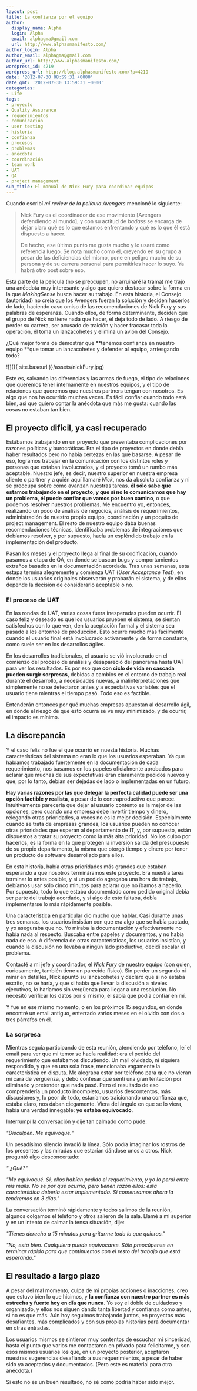```yaml
---
layout: post
title: La confianza por el equipo
author:
  display_name: Alpha
  login: Alpha
  email: alphagma@gmail.com
  url: http://www.alphasmanifesto.com/
author_login: Alpha
author_email: alphagma@gmail.com
author_url: http://www.alphasmanifesto.com/
wordpress_id: 4219
wordpress_url: http://blog.alphasmanifesto.com/?p=4219
date: '2012-07-30 08:59:31 +0000'
date_gmt: '2012-07-30 13:59:31 +0000'
categories:
- Life
tags:
- proyecto
- Quality Assurance
- requerimientos
- comunicación
- user testing
- historia
- confianza
- procesos
- problemas
- anécdota
- coordinación
- team work
- UAT
- QA
- project management
sub_title: El manual de Nick Fury para coordinar equipos
---
```


Cuando escribí _mi review de la película Avengers_ mencioné lo siguiente:

> Nick Fury es el coordinador de ese movimiento [Avengers defendiendo al mundo], y con su actitud de _badass_ se encarga de dejar claro qué es lo que estamos enfrentando y qué es lo que él está dispuesto a hacer.
> 
> De hecho, ese último punto me gusta mucho y lo usaré como referencia luego. Se nota mucho como él, creyendo en su grupo a pesar de las deficiencias del mismo, pone en peligro mucho de su persona y de su carrera personal para permitirles hacer lo suyo. Ya habrá otro post sobre eso.

Esta parte de la película (no se preocupen, no arruinaré la trama) me trajo una anécdota muy interesante y algo que quiero destacar sobre la forma en la que _MakingSense_ busca hacer su trabajo. En esta historia, el Consejo (autoridad) no creía que los Avengers fueran la solución y deciden hacerlos de lado, haciendo caso omiso de las recomendaciones de Nick Fury y sus palabras de esperanza. Cuando ellos, de forma determinante, deciden que el grupo de Nick no tiene nada que hacer, él deja todo de lado. A riesgo de perder su carrera, ser acusado de traición y hacer fracasar toda la operación, él toma un lanzacohetes y elimina un avión del Consejo.

 ¿Qué mejor forma de demostrar que **tenemos confianza en nuestro equipo **que tomar un lanzacohetes y defender al equipo, arriesgando todo?

<!--more-->

![]({{ site.baseurl }}/assets/nickFury.jpg)


Este es, salvando las diferencias y las armas de fuego, el tipo de relaciones que queremos tener internamente en nuestros equipos, y el tipo de relaciones que queremos que nuestros partners tengan con nosotros. Es algo que nos ha ocurrido muchas veces. Es fácil confiar cuando todo está bien, así que quiero contar la anécdota que más me gusta: cuando las cosas no estaban tan bien.

## El proyecto difícil, ya casi recuperado

Estábamos trabajando en un proyecto que presentaba complicaciones por razones políticas y burocráticas. Era el tipo de proyectos en donde debía haber resultados pero no había certezas en las que basarse. A pesar de eso, logramos trabajar en la comunicación con los distintos roles y personas que estaban involucrados, y el proyecto tomó un rumbo más aceptable. Nuestro jefe, es decir, nuestro superior en nuestra empresa cliente o partner y a quién aquí llamaré _Nick_, nos da absoluta confianza y ni se preocupa sobre cómo avanzan nuestras tareas. **él sólo sabe que estamos trabajando en el proyecto, y que si no le comunicamos que hay un problema, él puede confiar que vamos por buen camino**, o que podemos resolver nuestros problemas. Me encuentro yo, entonces, realizando un poco de análisis de negocios, análisis de requerimientos, administración de nuestro propio equipo, coordinación y un poquito de project management. El resto de nuestro equipo daba buenas recomendaciones técnicas, identificaba problemas de integraciones que debíamos resolver, y por supuesto, hacía un espléndido trabajo en la implementación del producto.

Pasan los meses y el proyecto llega al final de su codificación, cuando pasamos a etapa de QA, en donde se buscan bugs y comportamientos extraños basados en la documentación acordada. Tras unas semanas, esta estapa termina alegremente y comienza UAT (_User Acceptance Test_), en donde los usuarios originales observarán y probarán el sistema, y de ellos depende la decisión de considerarlo aceptable o no.

### El proceso de UAT

En las rondas de UAT, varias cosas fuera inesperadas pueden ocurrir. El caso feliz y deseado es que los usuarios prueben el sistema, se sientan satisfechos con lo que ven, den la aceptación formal y el sistema sea pasado a los entornos de producción. Esto ocurre mucho más fácilmente cuando el usuario final está involucrado activamente y de forma constante, como suele ser en los desarrollos ágiles.

En los desarrollos tradicionales, el usuario se vió involucrado en el comienzo del proceso de análisis y desapareció del panorama hasta UAT para ver los resultados. Es por eso que **con ciclo de vida en cascada pueden surgir sorpresas**, debidas a cambios en el entorno de trabajo real durante el desarrollo, a necesidades nuevas, a malinterpretaciones que simplemente no se detectaron antes y a expectativas variables que el usuario tiene mientras el tiempo pasó. Todo eso es factible.

Entenderán entonces por qué muchas empresas apuestan al desarrollo ágil, en donde el riesgo de que esto ocurra se ve muy minimizado, y de ocurrir, el impacto es mínimo.

## La discrepancia

Y el caso feliz no fue el que ocurrió en nuesta historia. Muchas características del sistema no eran lo que los usuarios esperaban. Ya que habíamos trabajado fuertemente en la documentación de cada requerimiento, nos basamos en los papeles oficialmente aprobados para aclarar que muchas de sus expectativas eran claramente pedidos nuevos y que, por lo tanto, debían ser dejadas de lado o implementadas en un futuro.

**Hay varias razones por las que delegar la perfecta calidad puede ser una opción factible y realista**, a pesar de lo contraproductivo que parece. Intuitivamente parecería que dejar al usuario contento es la mejor de las opciones, pero cuando una empresa debe invertir tiempo y dinero, relegando otras prioridades, a veces no es la mejor decisión. Especialmente cuando se trata de empresas grandes, los usuarios pueden no conocer otras prioridades que esperan al departamento de IT, y, por supuesto, están dispuestos a tratar su proyecto como la más alta prioridad. No los culpo por hacerlos, es la forma en la que protegen la inversión salida del presupuesto de su propio departamento, la misma que otorgó tiempo y dinero por tener un producto de software desarrollado para ellos.

En esta historia, había otras prioridades más grandes que estaban esperando a que nosotros termináramos este proyecto. Era nuestra tarea terminar lo antes posible, y si un pedido agregaba una hora de trabajo, debíamos usar sólo cinco minutos para aclarar que no íbamos a hacerlo. Por supuesto, todo lo que estaba documentado como pedido original debía ser parte del trabajo acordado, y si algo de esto faltaba, debía implementarse lo más rápidamente posible.

Una característica en particular dio mucho que hablar. Casi durante unas tres semanas, los usuarios insistían con que era algo que se había pactado, y yo aseguraba que no. Yo miraba la documentación y efectivamente no había nada al respecto. Buscaba entre papeles y documentos, y no había nada de eso. A diferencia de otras características, los usuarios insistían, y cuando la discusión no llevaba a ningún lado productivo, decidí escalar el problema.

Contacté a mi jefe y coordinador, el _Nick Fury_ de nuestro equipo (con quien, curiosamente, también tiene un parecido físico). Sin perder un segundo ni mirar en detalles, Nick apuntó su lanzacohetes y declaró que si no estaba escrito, no se haría, y que si había que llevar la discusión a niveles ejecutivos, lo haríamos sin verg&uuml;enza para llegar a una resolución. No necesitó verificar los datos por sí mismo, él sabía que podía confiar en mí.

Y fue en ese mismo momento, o en los próximos 15 segundos, en donde encontré un email antiguo, enterrado varios meses en el olvido con dos o tres párrafos en él.

### La sorpresa

Mientras seguía participando de esta reunión, atendiendo por teléfono, leí el email para ver que mi temor se hacía realidad: era el pedido del requerimiento que estábamos discutiendo. Un mail olvidado, ni siquiera respondido, y que en una sola frase, mencionaba vagamente la característica en disputa. Me alegraba estar por teléfono para que no vieran mi cara de verg&uuml;enza, y debo confesar que sentí una gran tentación por eliminarlo y pretender que nada pasó. Pero el resultado de eso comprendería un producto incompleto, usuarios descontentos, más discusiones y, lo peor de todo, estaríamos traicionando una confianza que, estaba claro, nos daban ciegamente. Viera del ángulo en que se lo viera, había una verdad innegable: **yo estaba equivocado**.

Interrumpí la conversación y dije tan calmado como pude:

_"Disculpen. Me equivoqué."_

Un pesadísimo silencio invadió la línea. Sólo podía imaginar los rostros de los presentes y las miradas que estarían dándose unos a otros. Nick preguntó algo desconcertado:

_" ¿Qué?"_

_"Me equivoqué. Sí, ellos habían pedido el requerimiento, y yo lo perdí entre mis mails. No sé por qué ocurrió, pero tienen razón ellos: esta característica debería estar implementada. Si comenzamos ahora la tendremos en 3 días."_

La conversación terminó rápidamente y todos salimos de la reunión, algunos colgamos el teléfono y otros salieron de la sala. Llamé a mi superior y en un intento de calmar la tensa situación, dije:

_"Tienes derecho a 15 minutos para gritarme todo lo que quieras."_

_"No, está bien. Cualquiera puede equivocarse. Sólo preocúpense en terminar rápido para que continuemos con el resto del trabajo que está esperando."_

## El resultado a largo plazo

A pesar del mal momento, culpa de mi propias acciones o inacciones, creo que estuvo bien lo que hicimos, y **la confianza con nuestro partner es más estrecha y fuerte hoy en día que nunca**. Yo soy el doble de cuidadoso y organizado, y ellos nos siguen dando tanta libertad y confianza como antes, si no es que más. Aún hoy seguimos trabajando juntos, en proyectos más desafiantes, más complicados y con sus propias historias para documentar en otras entradas.

Los usuarios mismos se sintieron muy contentos de escuchar mi sinceridad, hasta el punto que varios me contactaron en privado para felicitarme, y son esos mismos usuarios los que, en un proyecto posterior, aceptaron nuestras sugerencias desafiando a sus requerimientos, a pesar de haber sido ya aceptados y documentados. (Pero este es material para otra anécdota.)

Si esto no es un buen resultado, no sé cómo podría haber sido mejor.
